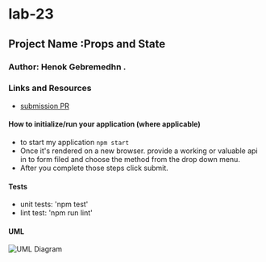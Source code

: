 # lab-23

## Project Name :Props and State 

### Author: Henok Gebremedhn .

### Links and Resources

- [submission PR]()


#### How to initialize/run your application (where applicable)

- to start my application `npm start` 
- Once it's rendered on a new browser. provide a working or valuable api in to form filed and choose the method from the drop down menu.
- After you complete those steps click submit.

#### Tests

- unit tests: 'npm test'
- lint test: 'npm run lint'

#### UML

![UML Diagram]()